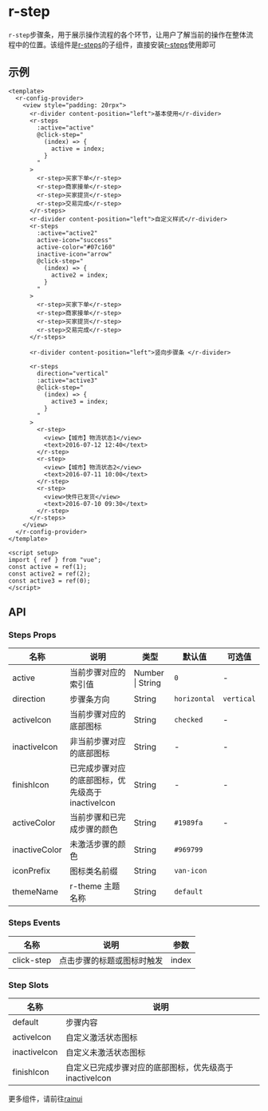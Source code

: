 # r-step

`r-step`步骤条，用于展示操作流程的各个环节，让用户了解当前的操作在整体流程中的位置。该组件是[r-steps](https://ext.dcloud.net.cn/plugin?id=19509)的子组件，直接安装[r-steps](https://ext.dcloud.net.cn/plugin?id=19509)使用即可

## 示例

```vue
<template>
  <r-config-provider>
    <view style="padding: 20rpx">
      <r-divider content-position="left">基本使用</r-divider>
      <r-steps
        :active="active"
        @click-step="
          (index) => {
            active = index;
          }
        "
      >
        <r-step>买家下单</r-step>
        <r-step>商家接单</r-step>
        <r-step>买家提货</r-step>
        <r-step>交易完成</r-step>
      </r-steps>
      <r-divider content-position="left">自定义样式</r-divider>
      <r-steps
        :active="active2"
        active-icon="success"
        active-color="#07c160"
        inactive-icon="arrow"
        @click-step="
          (index) => {
            active2 = index;
          }
        "
      >
        <r-step>买家下单</r-step>
        <r-step>商家接单</r-step>
        <r-step>买家提货</r-step>
        <r-step>交易完成</r-step>
      </r-steps>

      <r-divider content-position="left">竖向步骤条 </r-divider>

      <r-steps
        direction="vertical"
        :active="active3"
        @click-step="
          (index) => {
            active3 = index;
          }
        "
      >
        <r-step>
          <view>【城市】物流状态1</view>
          <text>2016-07-12 12:40</text>
        </r-step>
        <r-step>
          <view>【城市】物流状态2</view>
          <text>2016-07-11 10:00</text>
        </r-step>
        <r-step>
          <view>快件已发货</view>
          <text>2016-07-10 09:30</text>
        </r-step>
      </r-steps>
    </view>
  </r-config-provider>
</template>

<script setup>
import { ref } from "vue";
const active = ref(1);
const active2 = ref(2);
const active3 = ref(0);
</script>
```

## API

### Steps Props

| 名称          | 说明                                              | 类型             | 默认值       | 可选值     |
| ------------- | ------------------------------------------------- | ---------------- | ------------ | ---------- |
| active        | 当前步骤对应的索引值                              | Number \| String | `0`          | -          |
| direction     | 步骤条方向                                        | String           | `horizontal` | `vertical` |
| activeIcon    | 当前步骤对应的底部图标                            | String           | `checked`    | -          |
| inactiveIcon  | 非当前步骤对应的底部图标                          | String           | -            | -          |
| finishIcon    | 已完成步骤对应的底部图标，优先级高于 inactiveIcon | String           | -            | -          |
| activeColor   | 当前步骤和已完成步骤的颜色                        | String           | `#1989fa`    | -          |
| inactiveColor | 未激活步骤的颜色                                  | String           | `#969799`    |            |
| iconPrefix    | 图标类名前缀                                      | String           | `van-icon`   |            |
| themeName     | r-theme 主题名称                                  | String           | `default`    |            |

### Steps Events

| 名称       | 说明                       | 参数  |
| ---------- | -------------------------- | ----- |
| click-step | 点击步骤的标题或图标时触发 | index |

### Step Slots

| 名称         | 说明                                                    |
| ------------ | ------------------------------------------------------- |
| default      | 步骤内容                                                |
| activeIcon   | 自定义激活状态图标                                      |
| inactiveIcon | 自定义未激活状态图标                                    |
| finishIcon   | 自定义已完成步骤对应的底部图标，优先级高于 inactiveIcon |


更多组件，请前往[rainui](https://ext.dcloud.net.cn/plugin?id=19701)